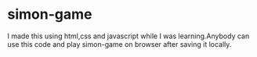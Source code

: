 # simon-game
I made this using html,css and javascript while I was learning.Anybody  can use this code and play simon-game on browser after saving it locally.

